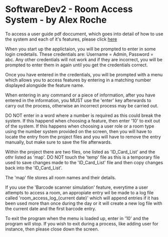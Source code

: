 # SoftwareDev2  - Room Access System - by Alex Roche

To access a user guide pdf doccument, which goes into detail of how to use the system and each of it's features, please click [here](https://drive.google.com/file/d/1w5vrnJqdsqj_4xUblRKBl_zK7Lc2TfAX/view?usp=sharing) 

When you start up the applictaion, you will be prompted to enter in some login credetails. These credentials are: Username = Admin, Password = abc. Any other credentials will not work and if they are incorrect, you will be prompted to enter them in again until you get the credentials correct. 

Once you have entered in the credentials, you will be prompted with a menu which allows you to access features by entering in a matching number displayed alongside the feature name. 

When entering in any command or a piece of information, after you have entered in the information, you MUST use the 'enter' key afterwards to carry out the process, otherwise an incorrect process may be carried out.  

DO NOT enter in a word where a number is required as this could break the system. If this happend when choosing a feature, then enter '10' to exit out of the system. If this happens when choosing a user role or a room type using the number system provided on the screen, then you will have to locate the entry from the project files and you will have to remove the entry manually, but make sure to save the file afterwards. 

Within the project there are two files, one listed as 'ID_Card_List' and the othr listed as 'map'. DO NOT touch the 'temp' file as this is a temporary file used to save changes made to the 'ID_Card_List' file and then copy changes back into the 'ID_Card_List'. 

The 'map' file stores all room names and their details.  

If you use the 'Barcode scanner simulation' feature, everytime a user attempts to access a room, an appropiate entry wil be made to a log file called 'room_access_log_{current date}' which will append entries if it has been used more than once during the day or it will create a new log file with the current date and the first barcode entry. 

To exit the program when the menu is loaded up, enter in '10' and the program will stop. If you wish to exit during a process, like adding user for instance, then please close down the screen. 


